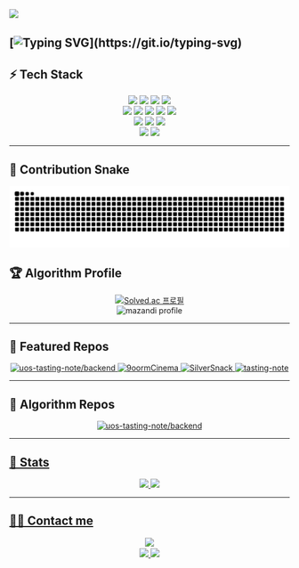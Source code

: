 <!-- 상단 배너 -->
<!-- 상단 배너 (고정 그라데이션 + 라이트/다크 자동 폰트색) -->
<picture>
  <!-- 다크 모드: 흰 글자 -->
  <source
    media="(prefers-color-scheme: dark)"
    srcset="https://capsule-render.vercel.app/api
      ?type=venom
      &height=300
      &color=0:1abc9c,100:3498db
      &text=TaeHyun%27s%20GitHub
      &fontColor=ffffff
      &section=header
      &animation=fadeIn
      &desc=Hello%20World!
      &descColor=ffffff"
  />
  <!-- 라이트 모드: 어두운 글자 -->
  <source
    media="(prefers-color-scheme: light)"
    srcset="https://capsule-render.vercel.app/api
      ?type=venom
      &height=300
      &color=0:1abc9c,100:3498db
      &text=TaeHyun%27s%20GitHub
      &fontColor=111111
      &section=header
      &animation=fadeIn
      &desc=Hello%20World!
      &descColor=222222"
  />
  <!-- 폴백(미지원 브라우저용, 다크 기준) -->
  <img src="https://capsule-render.vercel.app/api?type=venom&height=300&color=0:1abc9c,100:3498db&text=TaeHyun%27s%20GitHub&fontColor=ffffff&section=header&animation=fadeIn&desc=Hello%20World!&descColor=ffffff" />
</picture>



<!-- 타이핑 효과 -->
[![Typing SVG](https://readme-typing-svg.demolab.com?font=Fira+Code&pause=1000&width=435&lines=Measure+twice%2C+cut+once.)](https://git.io/typing-svg)
---

## ⚡ Tech Stack
<div align="center">
<span>
<img src="https://img.shields.io/badge/C-A8B9CC?style=flat&logo=C&logoColor=white">
<img src="https://img.shields.io/badge/C++-00599C?style=flat&logo=cplusplus&logoColor=white">
<img src="https://img.shields.io/badge/Python-3776AB?style=flat&logo=Python&logoColor=white">
<img src="https://img.shields.io/badge/Java-007396?style=flat&logo=Java&logoColor=white">
</span><br/>
<span>
<img src="https://img.shields.io/badge/Amazon%20S3-569A31?style=flat&logo=amazon-s3&logoColor=white">
<img src="https://img.shields.io/badge/Amazon%20AWS-232F3E?style=flat&logo=amazonaws&logoColor=white">
<img src="https://img.shields.io/badge/Docker-2496ED?style=flat&logo=Docker&logoColor=white">
<img src="https://img.shields.io/badge/Redis-DC382D?style=flat&logo=Redis&logoColor=white">
<img src="https://img.shields.io/badge/Apache%20Kafka-231F20?style=flat&logo=apachekafka&logoColor=white">
</span><br/>
<span>
<img src="https://img.shields.io/badge/Spring-6DB33F?style=flat&logo=Spring&logoColor=white">
<img src="https://img.shields.io/badge/Spring%20Boot-6DB33F?style=flat&logo=SpringBoot&logoColor=white">
<img src="https://img.shields.io/badge/Spring%20Security-6DB33F?style=flat&logo=SpringSecurity&logoColor=white">
</span><br/>
<span>
<img src="https://img.shields.io/badge/MySQL-4479A1?style=flat&logo=mysql&logoColor=white">
<img src="https://img.shields.io/badge/PostgreSQL-336791?style=flat&logo=postgresql&logoColor=white">
</span>
</div>

---

## 🐍 Contribution Snake
<div align="center">
  <img src="https://raw.githubusercontent.com/nick102030/nick102030/output/github-contribution-grid-snake.svg" />
</div>



## 🏆 Algorithm Profile
<div align="center">
  
[![Solved.ac 프로필](http://mazassumnida.wtf/api/v2/generate_badge?boj=nick102030)](https://solved.ac/nick102030)  
![mazandi profile](http://mazandi.herokuapp.com/api?handle=nick102030&theme=warm)

</div>

---

## 📌 Featured Repos
<div align="center">

  <!-- 1행 -->
  <a href="https://github.com/uos-tasting-note/backend">
    <img alt="uos-tasting-note/backend"
         src="https://github-readme-stats.vercel.app/api/pin/?username=9oormthon-univ&repo=2025_SEASONTHON_TEAM_3_BE&theme=graywhite&hide_border=true"
         width="48%"/>
  </a>
  <a href="https://github.com/nick102030/9oormCinema">
    <img alt="9oormCinema"
         src="https://github-readme-stats.vercel.app/api/pin/?username=nick102030&repo=Jolvre_BE&theme=graywhite&hide_border=true"
         width="48%"/>
  </a>

  <!-- 2행 -->
  <a href="https://github.com/nick102030/SilverSnack">
    <img alt="SilverSnack"
         src="https://github-readme-stats.vercel.app/api/pin/?username=9oormCinema&repo=9oormCinema-Backend&theme=graywhite&hide_border=true"
         width="48%"/>
  </a>
  <a href="https://github.com/nick102030/tasting-note">
    <img alt="tasting-note"
         src="https://github-readme-stats.vercel.app/api/pin/?username=nick102030&repo=maegi_machugi&theme=graywhite&hide_border=true"
         width="48%"/>
  </a>

</div>

---

## 📌 Algorithm Repos
<div align="center">

  <!-- 1행 -->
  <a href="https://github.com/uos-tasting-note/backend">
    <img alt="uos-tasting-note/backend"
         src="https://github-readme-stats.vercel.app/api/pin/?username=nick102030&repo=42seoul&theme=graywhite&hide_border=true"
         width="48%"/>

</div>

---

## 🏅 Stats
<div align="center">

  <img src="https://github-readme-stats.vercel.app/api?username=nick102030&show_icons=true&theme=graywhite&hide_border=true" height="180em"/>
  <img src="https://github-readme-stats.vercel.app/api/top-langs/?username=nick102030&layout=compact&theme=graywhite&hide_border=true" height="180em"/>

</div>

---

## 🧑‍💻 Contact me
<div align="center">

<!-- Tistory -->
<a href="https://systemui.tistory.com/">
  <img src="https://img.shields.io/badge/Tistory-000000?style=flat&logo=Tistory&logoColor=white">
</a>

<br/>

<!-- Mail -->
<a href="mailto:taehyun7213@gmail.com">
  <img src="https://img.shields.io/badge/Gmail-EA4335?style=flat&logo=Gmail&logoColor=white">
</a>
<a href="mailto:taehyun7213@naver.com">
  <img src="https://img.shields.io/badge/Naver-03C75A?style=flat&logo=naver&logoColor=white">
</a>

</div>
